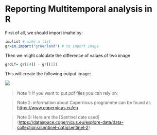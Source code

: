 # Reporting Multitemporal analysis in R

First of all, we should import imahe by: 
``` r
im.list # make a list
gr=im.import("greenland") # to import image

```
Then we might calculate the difference of values of two image
``` r
grdif= gr[[4]] - gr[[1]]
```

This will create the following output image:

<img src= />
<img scr="../Pics/difgreen.jpeg" widht=100% />

>Note 1: If you want to put pdf files you can rely on:

>Note 2: information about Copernicus programme can be found at: https://www.copernicus.eu/en

>Note 3: Here are the [Sentinel date used] (https://dataspace.copernicus.eu/explore-data/data-collections/sentinel-data/sentinel-2)
